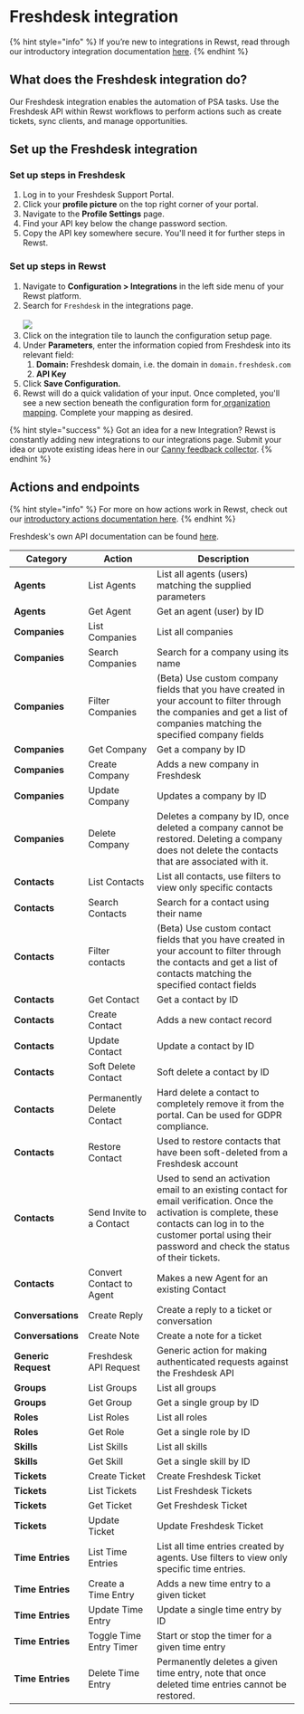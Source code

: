 # Freshdesk integration

{% hint style="info" %}
If you’re new to integrations in Rewst, read through our introductory integration documentation [here](https://docs.rewst.help/documentation/integrations).
{% endhint %}

## What does the Freshdesk integration do?

Our Freshdesk integration enables the automation of PSA tasks. Use the Freshdesk API within Rewst workflows to perform actions such as create tickets, sync clients, and manage opportunities.

## Set up the Freshdesk integration

### Set up steps in Freshdesk

1. Log in to your Freshdesk Support Portal.
2. Click your **profile picture** on the top right corner of your portal.
3. Navigate to the **Profile Settings** page.
4. Find your API key below the change password section.
5. Copy the API key somewhere secure. You'll need it for further steps in Rewst.

### Set up steps in Rewst

1. Navigate to **Configuration > Integrations** in the left side menu of your Rewst platform.
2. Search for `Freshdesk` in the integrations page.\
   \
   ![](<../../../../../.gitbook/assets/Screenshot 2025-05-05 at 3.18.25 PM.png>)
3. Click on the integration tile to launch the configuration setup page.
4. Under **Parameters**, enter the information copied from Freshdesk into its relevant field:
   1. **Domain:** Freshdesk domain, i.e. the domain in `domain.freshdesk.com`
   2. **API Key**
5. Click **Save Configuration.**
6. Rewst will do a quick validation of your input. Once completed, you'll see a new section beneath the configuration form for[ organization mapping](https://docs.rewst.help/documentation/integrations#what-is-organization-mapping). Complete your mapping as desired.&#x20;

{% hint style="success" %}
Got an idea for a new Integration? Rewst is constantly adding new integrations to our integrations page. Submit your idea or upvote existing ideas here in our [Canny feedback collector](https://rewst.canny.io/integrations).
{% endhint %}

## Actions and endpoints

{% hint style="info" %}
For more on how actions work in Rewst, check out our [introductory actions documentation here](https://docs.rewst.help/documentation/workflows/actions-in-rewst).&#x20;
{% endhint %}

Freshdesk's own API documentation can be found [here](https://developer.freshdesk.com/api/#authentication).&#x20;

| Category            | Action                     | Description                                                                                                                                                                                                                   |
| ------------------- | -------------------------- | ----------------------------------------------------------------------------------------------------------------------------------------------------------------------------------------------------------------------------- |
| **Agents**          | List Agents                | List all agents (users) matching the supplied parameters                                                                                                                                                                      |
| **Agents**          | Get Agent                  | Get an agent (user) by ID                                                                                                                                                                                                     |
| **Companies**       | List Companies             | List all companies                                                                                                                                                                                                            |
| **Companies**       | Search Companies           | Search for a company using its name                                                                                                                                                                                           |
| **Companies**       | Filter Companies           | (Beta) Use custom company fields that you have created in your account to filter through the companies and get a list of companies matching the specified company fields                                                      |
| **Companies**       | Get Company                | Get a company by ID                                                                                                                                                                                                           |
| **Companies**       | Create Company             | Adds a new company in Freshdesk                                                                                                                                                                                               |
| **Companies**       | Update Company             | Updates a company by ID                                                                                                                                                                                                       |
| **Companies**       | Delete Company             | Deletes a company by ID, once deleted a company cannot be restored. Deleting a company does not delete the contacts that are associated with it.                                                                              |
| **Contacts**        | List Contacts              | List all contacts, use filters to view only specific contacts                                                                                                                                                                 |
| **Contacts**        | Search Contacts            | Search for a contact using their name                                                                                                                                                                                         |
| **Contacts**        | Filter contacts            | (Beta) Use custom contact fields that you have created in your account to filter through the contacts and get a list of contacts matching the specified contact fields                                                        |
| **Contacts**        | Get Contact                | Get a contact by ID                                                                                                                                                                                                           |
| **Contacts**        | Create Contact             | Adds a new contact record                                                                                                                                                                                                     |
| **Contacts**        | Update Contact             | Update a contact by ID                                                                                                                                                                                                        |
| **Contacts**        | Soft Delete Contact        | Soft delete a contact by ID                                                                                                                                                                                                   |
| **Contacts**        | Permanently Delete Contact | Hard delete a contact to completely remove it from the portal. Can be used for GDPR compliance.                                                                                                                               |
| **Contacts**        | Restore Contact            | Used to restore contacts that have been soft-deleted from a Freshdesk account                                                                                                                                                 |
| **Contacts**        | Send Invite to a Contact   | Used to send an activation email to an existing contact for email verification. Once the activation is complete, these contacts can log in to the customer portal using their password and check the status of their tickets. |
| **Contacts**        | Convert Contact to Agent   | Makes a new Agent for an existing Contact                                                                                                                                                                                     |
| **Conversations**   | Create Reply               | Create a reply to a ticket or conversation                                                                                                                                                                                    |
| **Conversations**   | Create Note                | Create a note for a ticket                                                                                                                                                                                                    |
| **Generic Request** | Freshdesk API Request      | Generic action for making authenticated requests against the Freshdesk API                                                                                                                                                    |
| **Groups**          | List Groups                | List all groups                                                                                                                                                                                                               |
| **Groups**          | Get Group                  | Get a single group by ID                                                                                                                                                                                                      |
| **Roles**           | List Roles                 | List all roles                                                                                                                                                                                                                |
| **Roles**           | Get Role                   | Get a single role by ID                                                                                                                                                                                                       |
| **Skills**          | List Skills                | List all skills                                                                                                                                                                                                               |
| **Skills**          | Get Skill                  | Get a single skill by ID                                                                                                                                                                                                      |
| **Tickets**         | Create Ticket              | Create Freshdesk Ticket                                                                                                                                                                                                       |
| **Tickets**         | List Tickets               | List Freshdesk Tickets                                                                                                                                                                                                        |
| **Tickets**         | Get Ticket                 | Get Freshdesk Ticket                                                                                                                                                                                                          |
| **Tickets**         | Update Ticket              | Update Freshdesk Ticket                                                                                                                                                                                                       |
| **Time Entries**    | List Time Entries          | List all time entries created by agents. Use filters to view only specific time entries.                                                                                                                                      |
| **Time Entries**    | Create a Time Entry        | Adds a new time entry to a given ticket                                                                                                                                                                                       |
| **Time Entries**    | Update Time Entry          | Update a single time entry by ID                                                                                                                                                                                              |
| **Time Entries**    | Toggle Time Entry Timer    | Start or stop the timer for a given time entry                                                                                                                                                                                |
| **Time Entries**    | Delete Time Entry          | Permanently deletes a given time entry, note that once deleted time entries cannot be restored.                                                                                                                               |
